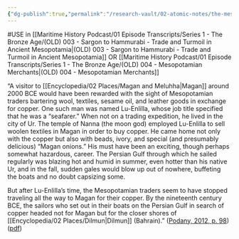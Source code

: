 ```yaml
---
{"dg-publish":true,"permalink":"/research-vault/02-atomic-notes/the-mesopotamian-merchant-lu-enlilla-is-a-perfect-example-of-trade-with-magan-and-the-mesopotamian-trade-networks/"}
---
```


#USE in [[Maritime History Podcast/01 Episode Transcripts/Series 1 - The Bronze Age/(OLD) 003 - Sargon to Hammurabi - Trade and Turmoil in Ancient Mesopotamia\|(OLD) 003 - Sargon to Hammurabi - Trade and Turmoil in Ancient Mesopotamia]] OR [[Maritime History Podcast/01 Episode Transcripts/Series 1 - The Bronze Age/(OLD) 004 - Mesopotamian Merchants\|(OLD) 004 - Mesopotamian Merchants]]

“A visitor to [[Encyclopedia/02 Places/Magan and Meluhha\|Magan]] around 2000 BCE would have been rewarded with the sight of Mesopotamian traders bartering wool, textiles, sesame oil, and leather goods in exchange for copper. One such man was named Lu-Enlilla, whose job title specified that he was a “seafarer.” When not on a trading expedition, he lived in the city of Ur. The temple of Nanna (the moon god) employed Lu-Enlilla to sell woolen textiles in Magan in order to buy copper. He came home not only with the copper but also with beads, ivory, and special (and presumably delicious) “Magan onions.” His must have been an exciting, though perhaps somewhat hazardous, career. The Persian Gulf through which he sailed regularly was blazing hot and humid in summer, even hotter than his native Ur, and in the fall, sudden gales would blow up out of nowhere, buffeting the boats and no doubt capsizing some. 

But after Lu-Enlilla’s time, the Mesopotamian traders seem to have stopped traveling all the way to Magan for their copper. By the nineteenth century BCE, the sailors who set out in their boats on the Persian Gulf in search of copper headed not for Magan but for the closer shores of [[Encyclopedia/02 Places/Dilmun\|Dilmun]] (Bahrain).” ([Podany, 2012, p. 98](zotero://select/library/items/GN73GMNP)) ([pdf](zotero://open-pdf/library/items/LXNK9GFK?page=123&annotation=ARR66N99))